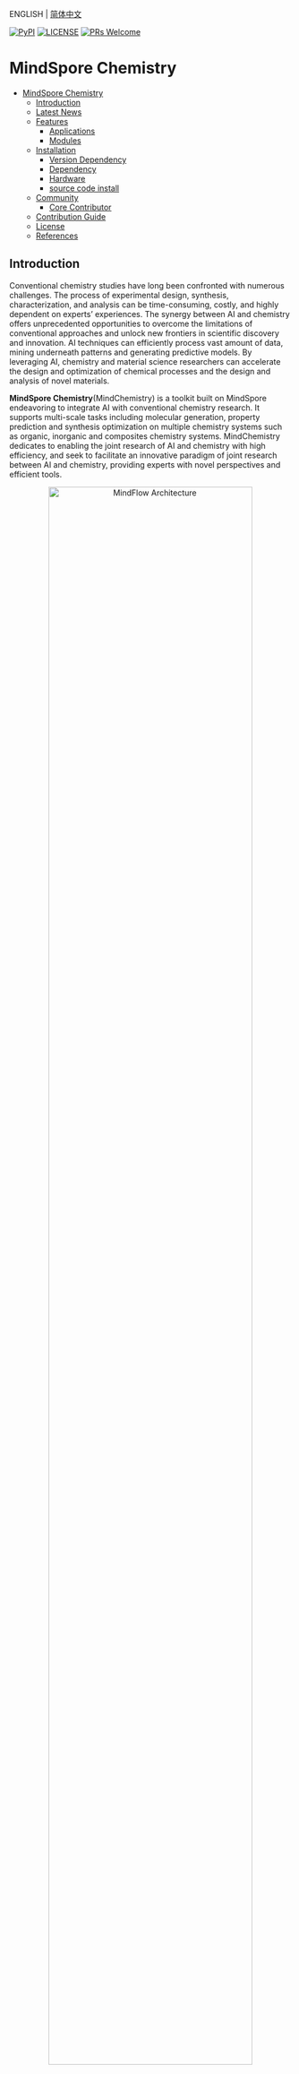  ENGLISH | [简体中文](README_CN.md)

[![PyPI](https://badge.fury.io/py/mindspore.svg)](https://badge.fury.io/py/mindspore)
[![LICENSE](https://img.shields.io/github/license/mindspore-ai/mindspore.svg?style=flat-square)](https://github.com/mindspore-ai/mindspore/blob/master/LICENSE)
[![PRs Welcome](https://img.shields.io/badge/PRs-welcome-brightgreen.svg?style=flat-square)](https://gitee.com/mindspore/mindscience/pulls)

# MindSpore Chemistry

- [MindSpore Chemistry](#mindspore-chemistry)
    - [Introduction](#introduction)
    - [Latest News](#latest-news)
    - [Features](#features)
        - [Applications](#applications)
        - [Modules](#modules)
    - [Installation](#installation)
        - [Version Dependency](#version-dependency)
        - [Dependency](#dependency)
        - [Hardware](#hardware)
        - [source code install](#source-code-install)
    - [Community](#community)
        - [Core Contributor](#core-contributor)
    - [Contribution Guide](#contribution-guide)
    - [License](#license)
    - [References](#references)

## Introduction

Conventional chemistry studies have long been confronted with numerous challenges. The process of experimental design, synthesis, characterization, and analysis can be time-consuming, costly, and highly dependent on experts’ experiences.
The synergy between AI and chemistry offers unprecedented opportunities to overcome the limitations of conventional approaches and unlock new frontiers in scientific discovery and innovation. AI techniques can efficiently process vast amount of data, mining underneath patterns and generating predictive models. By leveraging AI, chemistry and material science researchers can accelerate the design and optimization of chemical processes and the design and analysis of novel materials.

**MindSpore Chemistry**(MindChemistry) is a toolkit built on MindSpore endeavoring to integrate AI with conventional chemistry research. It supports multi-scale tasks including molecular generation, property prediction and synthesis optimization on multiple chemistry systems such as organic, inorganic and composites chemistry systems. MindChemistry dedicates to enabling the joint research of AI and chemistry with high efficiency, and seek to facilitate an innovative paradigm of joint research between AI and chemistry, providing experts with novel perspectives and efficient tools.

<div align=center><img src="./docs/mindchemistry_arch.png" alt="MindFlow Architecture" width="85%"/></div>

## Latest News

- 🔥`2024.07.30` MindChemistry 0.1.0 is released.

## Features

### Applications

- Material Generation
    - **Scenario**：Inorganic chemistry
    - **Dataset**：High-entropy alloy dataset. The high-entropy alloy dataset includes the chemical composition of known high-entropy alloys and thermodynamic properties of the alloys. It provides chemical composition information such as the metal element types and corresponding percentages as well as thermodynamic properties such as magnetostrictive effects and Curie temperatures.
    - **Task**：High-entropy alloy composition design. We integrate Machine learning-enabled high-entropy alloy discovery[1] approach for designing novel high-entropy alloys with low thermal expansion coefficients(TEC) in active learning fashion. In the active learning circle, candidates of high-enropy alloys are firstly generated based on the AI model and the candidate components are filtered based on the prediction model and the predicted thermal expansion coefficient calculated by the thermodynamics. Finally, the researchers need to determine the final high-entropy alloy components based on experimental verification.

<div align=center><img src="./docs/high-alloy.png" alt="high-alloy" width="75%"/></div>

- **Property Prediction**：
    - **Scenario**：Organic chemistry
    - **Dataset**: Revised Molecular Dynamics 17(rMD17). rMD17 dataset includes molecular dynamics simulations of multiple organic chemical moleculars. It provides chemical desciptive information such as the atomic numbers and positions as well as molecular property information such as energies and forces.
    - **Task**：Molecular energy prediction. We integrate the NequIP model [2] and Allegro model [3], according to the position of each atom in the molecular system and structure description of the atomic number information construction diagram, and calculate the energy of the molecular system based on the equivariant calculation and graph neural network.

<div align=center><img src="./docs/nequip.png" alt="nequip" width="75%"/></div>

- **Electronic Structure Prediction**：
    - **Scenario**: Materials
    - **Dataset**: Bilayer graphene dataset. The dataset contains descriptive information such as atomic positions and atomic numbers, as well as property information such as Hamiltonian.
    - **Task**: Density Functional Theory Hamiltonian Prediction. We integrate the DeephE3nn model [4], an equivariant neural network based on E3, to predict a Hamiltonian by using the structure of atoms.

- **Prediction of crystalline material properties**:
    - **Scenario**: Materials
    - **Dataset**: JARVIS-DFT 3D dataset. The dataset contains descriptive information such as atomic position and atomic number of crystal materials, as well as property information such as energy and force field.
    - **Task**: Prediction of crystalline material properties. We integrate the Matformer model [5] based on graph neural networks and Transformer architectures, for predicting various properties of crystalline materials.

- **Crystal Material Structure Prediction**:
    - **Scenario**: Materials Chemistry
    - **Dataset**:
        - Perov-5: A perovskite dataset in which each unit cell contains five fixed atoms, and the structures are relatively similar.
        - Carbon-24: A carbon crystal dataset, where each crystal contains between 6 and 24 carbon atoms, with various different material structures.
        - MP-20: A dataset collected from the MP database, featuring experimental structures with up to 20 atoms per unit cell. The materials and structures are highly diverse.
        - MPTS-52: An advanced version of MP-20, expanding the number of atoms per unit cell to 52. The materials and structures are highly diverse.
    - **Task**: Crystal material structure prediction. We integrated the DiffCSP model[6], which is based on a graph neural network and diffusion model architecture, to predict the crystal material structures given their composition.

### Modules

- **Equivariant Computing**
    - **Introduction**：Symmetry is an essential property in science domain. Equivarient neural network adopts intuitive representation as input and computing equivariently with respect to spatial rotation,shift and inversion. Adopting equivariant neural network for modeling scientific scenarios results in higher representation effectiveness for data and high efficiency for model training.
    - **Functions**：E(3) computing modules integrates basic modules such as Irreps, Spherical Harmonics and Tensor Products. Based on the basic modules, equivariant neural network layers such as equivariant Activation, Linear and Convolution layers are provided for constructing user customed equivariant neural networks.

<div align=center><img src="./docs/e3.png" alt="Equivariant(3) Computing Modules" width="75%"/></div>

## Installation

### Version Dependency

Because MindChemistry is dependent on MindSpore, please click [MindSpore Download Page](https://www.mindspore.cn/versions) according to the corresponding relationship indicated in the following table. Download and install the corresponding whl package.

| MindChemistry | Branch  |  MindSpore  | Python |
|:--------      | :------ | :--------   | :------|
| master        | master  |   >=2.3     | >=3.8  |
| 0.1.0         | r0.6    |   >=2.2.12  | >=3.8  |

### Dependency

```bash
pip install -r requirements.txt
```

### Hardware

| Hardware                | OS              | Status      |
|:------------------------| :-------------- |:------------|
| AtlasA2 training series | Ubuntu-x86      | ✔️          |
|                         | Ubuntu-aarch64  | ✔️          |
|                         | EulerOS-aarch64 | ✔️          |
|                         | CentOS-x86      | ✔️          |
|                         | CentOS-aarch64  | ✔️          |

### source code install

- **Download source code from Gitee**

  ```bash
  git clone https://gitee.com/mindspore/mindscience.git
  cd {PATH}/mindscience/MindChemistry
  ```

- **Compile in Ascend backend**

  ```bash
  bash build.sh -e ascend -j8
  ```

- **Install whl package**

  ```bash
  cd {PATH}/mindscience/MindChemistry/output
  pip install mindchemistry_*.whl
  ```

## Community

### Core Contributor

Thanks goes to these wonderful people 🧑‍🤝‍🧑:

yufan, wangzidong, liuhongsheng, gongyue, gengchenhua, linghejing, yanchaojie, suyun, wujian, caowenbin, Lin Peijia

## Contribution Guide

- Please click here to see how to contribute your code:[Contribution Guide](https://gitee.com/mindspore/mindscience/blob/master/CONTRIBUTION.md)

## License

[Apache License 2.0](http://www.apache.org/licenses/LICENSE-2.0)

## References

[1] Rao Z, Tung P Y, Xie R, et al. Machine learning-enabled high-entropy alloy discovery[J]. Science, 2022, 378(6615): 78-85.

[2] Batzner S, Musaelian A, Sun L, et al. E(3)-equivariant graph neural networks for data-efficient and accurate interatomic potentials[J]. Nature communications, 2022, 13(1): 2453.

[3] Musaelian A, Batzner S, Johansson A, et al. Learning local equivariant representations for large-scale atomistic dynamics[J]. Nature communications, 2023, 14(1): 579.

[4] Xiaoxun Gong, He Li, Nianlong Zou, et al. General framework for E(3)-equivariant neural network representation of density functional theory Hamiltonian[J]. Nature communications, 2023, 14: 2848.

[5] Keqiang Yan, Yi Liu, Yuchao Lin, Shuiwang ji, et al. Periodic Graph Transformers for Crystal Material Property Prediction[J]. arXiv:2209.11807v1 [cs.LG] 23 sep 2022.

[6] Jiao Rui and Huang Wenbing and Lin Peijia, et al. Crystal structure prediction by joint equivariant diffusion[J]. Advances in Neural Information Processing Systems, 2024, 36.